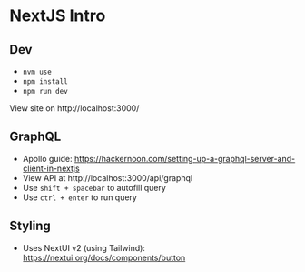 # NextJS Intro

## Dev

- `nvm use`
- `npm install`
- `npm run dev`

View site on http://localhost:3000/ 

## GraphQL

- Apollo guide: https://hackernoon.com/setting-up-a-graphql-server-and-client-in-nextjs
- View API at http://localhost:3000/api/graphql 
- Use `shift + spacebar` to autofill query 
- Use `ctrl + enter` to run query

## Styling

- Uses NextUI v2 (using Tailwind): https://nextui.org/docs/components/button 